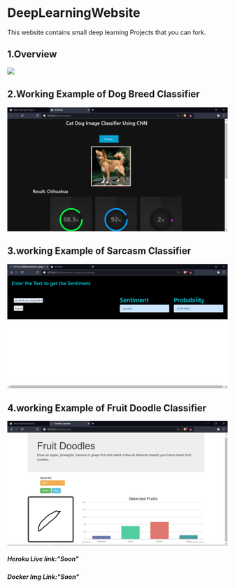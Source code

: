 # DeepLearningWebsite
This website contains small deep learning Projects that you can fork.

<h2>1.Overview</h2>
<img src="https://raw.githubusercontent.com/AdarshKandwal/DeepLearningWebsite/main/Git_Upload/gitupload.gif"/>
<h2>2.Working Example of Dog Breed Classifier</h2>
<img src="https://github.com/AdarshKandwal/DeepLearningWebsite/blob/main/Git_Upload/dogbreedclassifier.png"/>
<h2>3.working Example of Sarcasm Classifier</h2>
<img src="https://github.com/AdarshKandwal/DeepLearningWebsite/blob/main/Git_Upload/Sarcasm.png"/>
<h2>4.working Example of Fruit Doodle Classifier</h2>
<img src="https://github.com/AdarshKandwal/DeepLearningWebsite/blob/main/Git_Upload/Fruit_classifier.png"/>
<br>
<h5><b><i>Heroku Live link:"Soon"</i></b></h5>
 <h5><b><i>Docker Img Link:"Soon"</i></b></h5>
